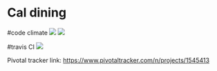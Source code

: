 # Cal dining
#code climate
<a href="https://codeclimate.com/github/yueshe/Caldining"><img src="https://codeclimate.com/github/yueshe/Caldining/badges/gpa.svg" /></a>
<a href="https://codeclimate.com/github/yueshe/Counterpulse/coverage"><img src="https://codeclimate.com/github/yueshe/Counterpulse/badges/coverage.svg" /></a>

#travis CI
<img src="https://travis-ci.org/yueshe/Caldining.svg?branch=iteration1-2"/>

Pivotal tracker link: https://www.pivotaltracker.com/n/projects/1545413
